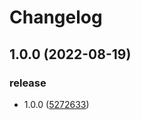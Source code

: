 # Changelog

## 1.0.0 (2022-08-19)


### release

* 1.0.0 ([5272633](https://github.com/starudream/douyu-task/commit/527263394f47319eeee812cb8728d8b3136cb9bc))
